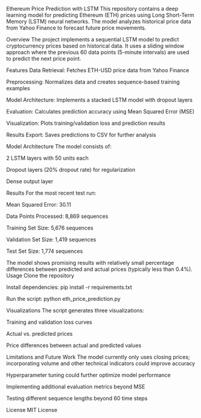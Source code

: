 Ethereum Price Prediction with LSTM
This repository contains a deep learning model for predicting Ethereum (ETH) prices using Long Short-Term Memory (LSTM) neural networks. The model analyzes historical price data from Yahoo Finance to forecast future price movements.

Overview
The project implements a sequential LSTM model to predict cryptocurrency prices based on historical data. It uses a sliding window approach where the previous 60 data points (5-minute intervals) are used to predict the next price point.

Features
Data Retrieval: Fetches ETH-USD price data from Yahoo Finance

Preprocessing: Normalizes data and creates sequence-based training examples

Model Architecture: Implements a stacked LSTM model with dropout layers

Evaluation: Calculates prediction accuracy using Mean Squared Error (MSE)

Visualization: Plots training/validation loss and prediction results

Results Export: Saves predictions to CSV for further analysis

Model Architecture
The model consists of:

2 LSTM layers with 50 units each

Dropout layers (20% dropout rate) for regularization

Dense output layer

Results
For the most recent test run:

Mean Squared Error: 30.11

Data Points Processed: 8,869 sequences

Training Set Size: 5,676 sequences

Validation Set Size: 1,419 sequences

Test Set Size: 1,774 sequences

The model shows promising results with relatively small percentage differences between predicted and actual prices (typically less than 0.4%).
Usage
Clone the repository

Install dependencies: pip install -r requirements.txt

Run the script: python eth_price_prediction.py

Visualizations
The script generates three visualizations:

Training and validation loss curves

Actual vs. predicted prices

Price differences between actual and predicted values

Limitations and Future Work
The model currently only uses closing prices; incorporating volume and other technical indicators could improve accuracy

Hyperparameter tuning could further optimize model performance

Implementing additional evaluation metrics beyond MSE

Testing different sequence lengths beyond 60 time steps

License
MIT License
